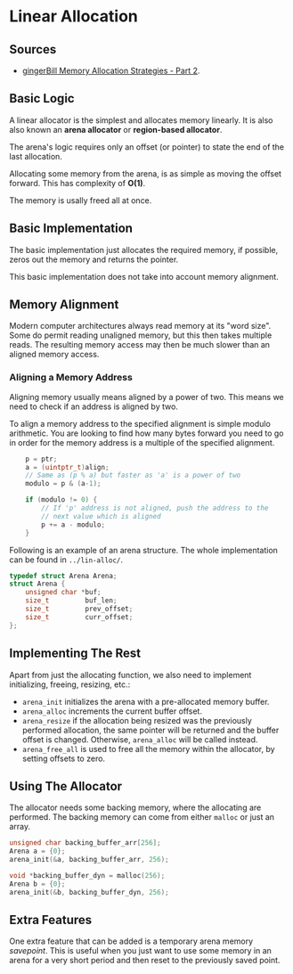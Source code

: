 # Linear Allocation

## Sources

- [gingerBill Memory Allocation Strategies - Part 2](https://www.gingerbill.org/article/2019/02/08/memory-allocation-strategies-002/).

## Basic Logic

A linear allocator is the simplest and allocates memory linearly. It is also also known an **arena allocator** or **region-based allocator**.

The arena's logic requires only an offset (or pointer) to state the end of the last allocation.

Allocating some memory from the arena, is as simple as moving the offset forward. This has complexity of **O(1)**.

The memory is usally freed all at once.

## Basic Implementation

The basic implementation just allocates the required memory, if possible, zeros out the memory and returns the pointer.

This basic implementation does not take into account memory alignment.

## Memory Alignment

Modern computer architectures always read memory at its "word size". Some do permit reading unaligned memory, but this then takes multiple reads. The resulting memory access may then be much slower than an aligned memory access.

### Aligning a Memory Address

Aligning memory usually means aligned by a power of two. This means we need to check if an address is aligned by two.

To align a memory address to the specified alignment is simple modulo arithmetic. You are looking to find how many bytes forward you need to go in order for the memory address is a multiple of the specified alignment.

```C
    p = ptr;
    a = (uintptr_t)align;
    // Same as (p % a) but faster as 'a' is a power of two
    modulo = p & (a-1);

    if (modulo != 0) {
        // If 'p' address is not aligned, push the address to the
        // next value which is aligned
        p += a - modulo;
    }
```

Following is an example of an arena structure. The whole implementation can be found in `../lin-alloc/`.

```C
typedef struct Arena Arena;
struct Arena {
	unsigned char *buf;
	size_t         buf_len;
	size_t         prev_offset;
	size_t         curr_offset;
};
```

## Implementing The Rest

Apart from just the allocating function, we also need to implement initializing, freeing, resizing, etc.:

- `arena_init` initializes the arena with a pre-allocated memory buffer.
- `arena_alloc` increments the current buffer offset.
- `arena_resize` if the allocation being resized was the previously performed allocation, the same pointer will be returned and the buffer offset is changed. Otherwise, `arena_alloc` will be called instead.
- `arena_free_all` is used to free all the memory within the allocator, by setting offsets to zero.

## Using The Allocator

The allocator needs some backing memory, where the allocating are performed. The backing memory can come from either `malloc` or just an array.

```C
unsigned char backing_buffer_arr[256];
Arena a = {0};
arena_init(&a, backing_buffer_arr, 256);

void *backing_buffer_dyn = malloc(256);
Arena b = {0};
arena_init(&b, backing_buffer_dyn, 256);
```

## Extra Features

One extra feature that can be added is a temporary arena memory *savepoint*. This is useful when you just want to use some memory in an arena for a very short period and then reset to the previously saved point.
